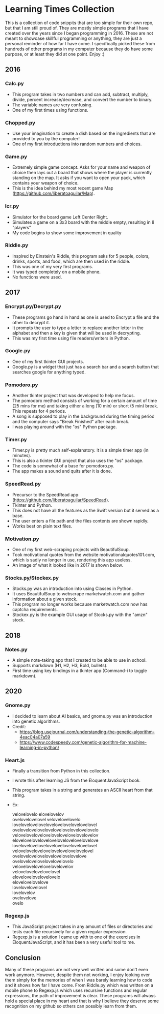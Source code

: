# Learning Times Collection

This is a collection of code snippits that are too simple for their own repo, but that I am still proud of. They are mostly simple programs that I have created over the years since I began programming in 2016. These are not meant to showcase skillful programming or anything, they are just a personal reminder of how far I have come. I specifically picked these from hundreds of other programs in my computer because they do have some purpose, or at least they did at one point. Enjoy :)

## 2016

### Calc.py

- This program takes in two numbers and can add, subtract, multiply, divide, percent increase/decrease, and convert the number to binary.
- The variable names are very confusing.
- One of my first times using functions.

### Chopped.py

- Use your imagination to create a dish based on the ingredients that are provided to you by the computer!
- One of my first introductions into random numbers and choices.

### Game.py

- Extremely simple game concept. Asks for your name and weapon of choice then lays out a board that shows where the player is currently standing on the map. It asks if you want to open your pack, which contains your weapon of choice.
- This is the idea behind my most recent game Map (https://github.com/liberatoaguilar/Map).

### lcr.py

- Simulator for the board game Left Center Right.
- Simulates a game on a 3x3 board with the middle empty, resulting in 8 "players"
- My code begins to show some improvement in quality

### Riddle.py

- Inspired by Einstein's Riddle, this program asks for 5 people, colors, drinks, sports, and food, which are then used in the riddle.
- This was one of my very first programs.
- It was typed completely on a mobile phone.
- No functions were used.

## 2017

### Encrypt.py/Decrypt.py

- These programs go hand in hand as one is used to Encrypt a file and the other to decrypt it.
- It prompts the user to type a letter to replace another letter in the alphabet and then a key is given that will be used in decrypting.
- This was my first time using file readers/writers in Python.

### Google.py

- One of my first tkinter GUI projects.
- Google.py is a widget that just has a search bar and a search button that searches google for anything typed.

### Pomodoro.py

- Another tkinter project that was developed to help me focus.
- The pomodoro method consists of working for a certain amount of time (25 mins for me) and taking either a long (10 min) or short (5 min) break. This repeats for 4 periods.
- A song is supposed to play in the background during the timing period and the computer says "Break Finished" after each break.
- I was playing around with the "os" Python package.

### Timer.py

- Timer.py is pretty much self-explanatory. It is a simple timer app (in minutes).
- This is also a tkinter GUI project that also uses the "os" package.
- The code is somewhat of a base for pomodoro.py.
- The app makes a sound and quits after it is done.

### SpeedRead.py

- Precursor to the SpeedRead app (https://github.com/liberatoaguilar/SpeedRead).
- Tkinter and Python.
- This does not have all the features as the Swift version but it served as a base.
- The user enters a file path and the files contents are shown rapidly.
- Works best on plain text files.

### Motivation.py

- One of my first web-scraping projects with BeautifulSoup.
- Took motivational quotes from the website motivationalquotes101.com, which is sadly no longer in use, rendering this app useless.
- An image of what it looked like in 2017 is shown below.

### Stocks.py/Stockex.py

- Stocks.py was an introduction into using Classes in Python.
- It uses BeautifulSoup to webscrape marketwatch.com and gather information about a given stock.
- This program no longer works because marketwatch.com now has captcha requirements.
- Stockex.py is the example GUI usage of Stocks.py with the "amzn" stock.

## 2018

### Notes.py

- A simple note-taking app that I created to be able to use in school.
- Supports markdown (H1, H2, H3, Bold, bullets).
- First time using key bindings in a tkinter app (Command-i to toggle markdown).

## 2020

### Gnome.py

- I decided to learn about AI basics, and gnome.py was an introduction into genetic algorithms.
- Credit:
  - https://blog.usejournal.com/understanding-the-genetic-algorithm-4eac04a07a59
  - https://www.codespeedy.com/genetic-algorithm-for-machine-learning-in-python/

### Heart.js

- Finally a transition from Python in this collection.
- I wrote this after learning JS from the EloquentJavaScript book.
- This program takes in a string and generates an ASCII heart from that string.
- Ex:  

    velovelovelo         elovelovelov    
  ovelovelovelovel     velovelovelovelo  
lovelovelovelovelovelovelovelovelovelovel
ovelovelovelovelovelovelovelovelovelovelo
velovelovelovelovelovelovelovelovelovelov
elovelovelovelovelovelovelovelovelovelove
lovelovelovelovelovelovelovelovelovelovel
 velovelovelovelovelovelovelovelovelovel
   ovelovelovelovelovelovelovelovelove   
      ovelovelovelovelovelovelovelo      
      velovelovelovelovelovelovelov      
         velovelovelovelovelovel         
         elovelovelovelovelovelo         
            elovelovelovelove            
            lovelovelovelovel            
               lovelovelov               
               ovelovelove               
                  ovelo

### Regexp.js

- This JavaScript project takes in any amount of files or directories and tests each file recursively for a given regular expression.
- Regexp.js is a solution I came up with to one of the exercises in EloquentJavaScript, and it has been a very useful tool to me.

## Conclusion

Many of these programs are not very well written and some don't even work anymore. However, despite them not working, I enjoy looking over them simply for the memories of when I was barely learning how to code and it shows how far I have come. From Riddle.py which was written on a mobile phone to Regexp.js which uses recursive functions and regular expressions, the path of improvement is clear. These programs will always hold a special place in my heart and that is why I believe they deserve some recognition on my github so others can possibly learn from them.
